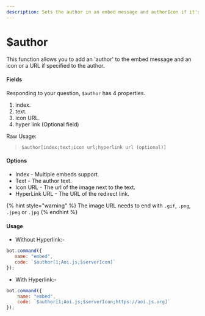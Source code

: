 ```yaml
---
description: Sets the author in an embed message and authorIcon if it's specified.
---
```


# $author

This function allows you to add an 'author' to the embed message and an icon or a URL if specified to the author.

#### Fields

Responding to your question, `$author` has 4 properties.

1. index.
2. text.
3. icon URL.
4. hyper link \(Optional field\)

Raw Usage: 
> `$author[index;text;icon url;hyperlink url (optional)]
`

#### Options

* Index - Multiple embeds support.
* Text - The author text.
* Icon URL - The url of the image next to the text.
* HyperLink URL - The URL of the redirect link.

{% hint style="warning" %}
The image URL needs to end with `.gif`, `.png`, `.jpeg` or `.jpg`
{% endhint %}

#### Usage
- Without Hyperlink:-

 ```javascript
bot.command({
    name: "embed",
    code: `$author[1;Aoi.js;$serverIcon]`
});
```

- With Hyperlink:-

```javascript
bot.command({
    name: "embed",
    code: `$author[1;Aoi.js;$serverIcon;https://aoi.js.org]`
});
```

